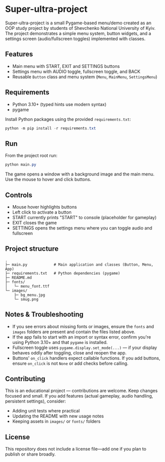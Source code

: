 # Super-ultra-project

Super-ultra-project is a small Pygame-based menu/demo created as an OOP study project by students of Shevchenko National University of Kyiv. The project demonstrates a simple menu system, button widgets, and a settings screen (audio/fullscreen toggles) implemented with classes.

## Features

- Main menu with START, EXIT and SETTINGS buttons
- Settings menu with AUDIO toggle, fullscreen toggle, and BACK
- Reusable `Button` class and menu system (`Menu`, `MainMenu`, `SettingsMenu`)

## Requirements

- Python 3.10+ (typed hints use modern syntax)
- pygame

Install Python packages using the provided `requirements.txt`:

```powershell
python -m pip install -r requirements.txt
```

## Run

From the project root run:

```powershell
python main.py
```

The game opens a window with a background image and the main menu. Use the mouse to hover and click buttons.

## Controls

- Mouse hover highlights buttons
- Left click to activate a button
- START currently prints "START" to console (placeholder for gameplay)
- EXIT closes the game
- SETTINGS opens the settings menu where you can toggle audio and fullscreen

## Project structure

```
.
├─ main.py            # Main application and classes (Button, Menu, App)
├─ requirements.txt   # Python dependencies (pygame)
├─ README.md
├─ fonts/
│   └─ menu_font.ttf
└─ images/
	├─ bg_menu.jpg
	└─ smug.png
```

## Notes & Troubleshooting

- If you see errors about missing fonts or images, ensure the `fonts` and `images` folders are present and contain the files listed above.
- If the app fails to start with an import or syntax error, confirm you're using Python 3.10+ and that `pygame` is installed.
- Fullscreen toggle uses `pygame.display.set_mode(...)` — if your display behaves oddly after toggling, close and reopen the app.
- Buttons' `on_click` handlers expect callable functions. If you add buttons, ensure `on_click` is not `None` or add checks before calling.

## Contributing

This is an educational project — contributions are welcome. Keep changes focused and small. If you add features (actual gameplay, audio handling, persistent settings), consider:

- Adding unit tests where practical
- Updating the README with new usage notes
- Keeping assets in `images/` or `fonts/` folders

## License

This repository does not include a license file—add one if you plan to publish or share broadly.
